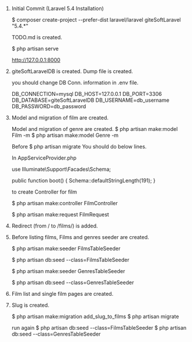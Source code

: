 1. Initial Commit (Laravel 5.4 Installation)

    $ composer create-project --prefer-dist laravel/laravel giteSoftLaravel "5.4.*"

    TODO.md is created.

    $ php artisan serve

    http://127.0.0.1:8000
    
2. giteSoftLaravelDB is created. Dump file is created.
    
    you should change DB Conn. information in .env file.
    
    DB_CONNECTION=mysql
    DB_HOST=127.0.0.1
    DB_PORT=3306
    DB_DATABASE=giteSoftLaravelDB
    DB_USERNAME=db_username
    DB_PASSWORD=db_password
    
3. Model and migration of film are created.
    
    Model and migration of genre are created.
    $ php artisan make:model Film -m
    $ php artisan make:model Genre -m
    
    Before $ php artisan migrate
    You should do below lines.
    
    In AppServiceProvider.php
    
    use Illuminate\Support\Facades\Schema;
    
    public function boot()
    {
        Schema::defaultStringLength(191);
    }
    
    to create Controller for film
    
    $ php artisan make:controller FilmController
    
    $ php artisan make:request FilmRequest
    
4. Redirect (from / to /films/) is added.

5. Before listing films, Films and genres seeder are created.

    $ php artisan make:seeder FilmsTableSeeder

    $ php artisan db:seed --class=FilmsTableSeeder
    
    $ php artisan make:seeder GenresTableSeeder
    
    $ php artisan db:seed --class=GenresTableSeeder
    
6. Film list and single film pages are created.

7. Slug is created.

    $ php artisan make:migration add_slug_to_films
    $ php artisan migrate
    
    run again
    $ php artisan db:seed --class=FilmsTableSeeder
    $ php artisan db:seed --class=GenresTableSeeder
    
